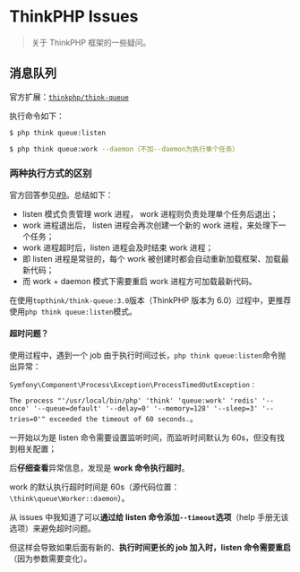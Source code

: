 # ThinkPHP Issues

> 关于 ThinkPHP 框架的一些疑问。



## 消息队列



官方扩展：[`thinkphp/think-queue`](https://github.com/top-think/think-queue)



执行命令如下：



```bash
$ php think queue:listen

$ php think queue:work --daemon（不加--daemon为执行单个任务）
```



### 两种执行方式的区别



官方回答参见[#9](https://github.com/top-think/think-queue/issues/9#issuecomment-342800230)。总结如下：

- listen 模式负责管理 work 进程， work 进程则负责处理单个任务后退出；
- work 进程退出后， listen 进程会再次创建一个新的 work 进程，来处理下一个任务；
- work 进程超时后，listen 进程会及时结束 work 进程；
- 即 listen 进程是常驻的，每个 work 被创建时都会自动重新加载框架、加载最新代码；
- 而 work + daemon 模式下需要重启 work 进程方可加载最新代码。



在使用`topthink/think-queue:3.0`版本（ThinkPHP 版本为 6.0）过程中，更推荐使用`php think queue:listen`模式。



#### 超时问题？



使用过程中，遇到一个 job 由于执行时间过长，`php think queue:listen`命令抛出异常：

`Symfony\Component\Process\Exception\ProcessTimedOutException：`

`The process "'/usr/local/bin/php' 'think' 'queue:work' 'redis' '--once' '--queue=default' '--delay=0' '--memory=128' '--sleep=3' '--tries=0'" exceeded the timeout of 60 seconds.`。



一开始以为是 listen 命令需要设置监听时间，而监听时间默认为 60s，但没有找到相关配置；

后**仔细查看**异常信息，发现是 **work 命令执行超时**。



work 的默认执行超时时间是 60s（源代码位置：`\think\queue\Worker::daemon`）。

从 issues 中我知道了可以**通过给 listen 命令添加`--timeout`选项**（help 手册无该选项）来避免超时问题。

但这样会导致如果后面有新的、**执行时间更长的 job 加入时，listen 命令需要重启**（因为参数需要变化）。

